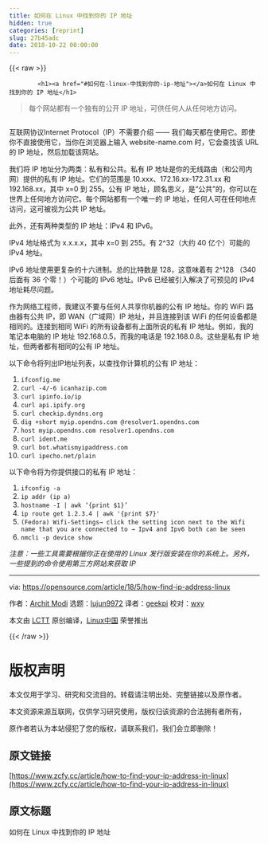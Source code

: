 ```yaml
---
title: 如何在 Linux 中找到你的 IP 地址
hidden: true
categories: [reprint]
slug: 27b45adc
date: 2018-10-22 00:00:00
---
```


{{< raw >}}

            <h1><a href="#如何在-linux-中找到你的-ip-地址"></a>如何在 Linux 中找到你的 IP 地址</h1>
<blockquote>
<p>每个网站都有一个独有的公开 IP 地址，可供任何人从任何地方访问。</p>
</blockquote>
<p><a href="https://camo.githubusercontent.com/ea0ec36e18dbe3e08c46d91dcd73c85ac58df23c/68747470733a2f2f6f70656e736f757263652e636f6d2f73697465732f64656661756c742f66696c65732f7374796c65732f696d6167652d66756c6c2d73697a652f7075626c69632f6c6561642d696d616765732f736174656c6c6974655f726164696f5f6c6f636174696f6e2e6a70673f69746f6b3d4b4a554b53423678"><img src="https://p0.ssl.qhimg.com/t019eb801d7c514fb58.jpg" alt=""></a></p>
<p>互联网协议Internet Protocol（IP）不需要介绍 —— 我们每天都在使用它。即使你不直接使用它，当你在浏览器上输入 website-name.com 时，它会查找该 URL 的 IP 地址，然后加载该网站。</p>
<p>我们将 IP 地址分为两类：私有和公共。私有 IP 地址是你的无线路由（和公司内网）提供的私有 IP 地址。它们的范围是 10.xxx、172.16.xx-172.31.xx 和 192.168.xx，其中 x=0 到 255。公有 IP 地址，顾名思义，是“公共”的，你可以在世界上任何地方访问它。每个网站都有一个唯一的 IP 地址，任何人可在任何地点访问，这可被视为公共 IP 地址。</p>
<p>此外，还有两种类型的 IP 地址：IPv4 和 IPv6。</p>
<p>IPv4 地址格式为 x.x.x.x，其中 x=0 到 255。有 2^32（大约 40 亿个）可能的 IPv4 地址。</p>
<p>IPv6 地址使用更复杂的十六进制。总的比特数是 128，这意味着有 2^128 （340 后面有 36 个零！）个可能的 IPv6 地址。IPv6 已经被引入解决了可预见的 IPv4 地址耗尽问题。</p>
<p>作为网络工程师，我建议不要与任何人共享你机器的公有 IP 地址。你的 WiFi 路由器有公共 IP，即 WAN（广域网）IP 地址，并且连接到该 WiFi 的任何设备都是相同的。连接到相同 WiFi 的所有设备都有上面所说的私有 IP 地址。例如，我的笔记本电脑的 IP 地址 192.168.0.5，而我的电话是 192.168.0.8。这些是私有 IP 地址，但两者都有相同的公有 IP 地址。</p>
<p>以下命令将列出IP地址列表，以查找你计算机的公有 IP 地址：</p>
<ol>
<li><code>ifconfig.me</code></li>
<li><code>curl -4/-6 icanhazip.com</code></li>
<li><code>curl ipinfo.io/ip</code></li>
<li><code>curl api.ipify.org</code></li>
<li><code>curl checkip.dyndns.org</code></li>
<li><code>dig +short myip.opendns.com @resolver1.opendns.com</code></li>
<li><code>host myip.opendns.com resolver1.opendns.com</code></li>
<li><code>curl ident.me</code></li>
<li><code>curl bot.whatismyipaddress.com</code></li>
<li><code>curl ipecho.net/plain</code></li>
</ol>
<p>以下命令将为你提供接口的私有 IP 地址：</p>
<ol>
<li><code>ifconfig -a</code></li>
<li><code>ip addr (ip a)</code></li>
<li><code>hostname -I | awk ‘{print $1}’</code></li>
<li><code>ip route get 1.2.3.4 | awk '{print $7}'</code></li>
<li><code>(Fedora) Wifi-Settings→ click the setting icon next to the Wifi name that you are connected to → Ipv4 and Ipv6 both can be seen</code></li>
<li><code>nmcli -p device show</code></li>
</ol>
<p><em>注意：一些工具需要根据你正在使用的 Linux 发行版安装在你的系统上。另外，一些提到的命令使用第三方网站来获取 IP</em></p>
<hr>
<p>via: <a href="https://opensource.com/article/18/5/how-find-ip-address-linux">https://opensource.com/article/18/5/how-find-ip-address-linux</a></p>
<p>作者：<a href="https://opensource.com/users/architmodi">Archit Modi</a> 选题：<a href="https://github.com/lujun9972">lujun9972</a> 译者：<a href="https://github.com/geekpi">geekpi</a> 校对：<a href="https://github.com/wxy">wxy</a></p>
<p>本文由 <a href="https://github.com/LCTT/TranslateProject">LCTT</a> 原创编译，<a href="https://linux.cn/">Linux中国</a> 荣誉推出</p>

          
{{< /raw >}}

# 版权声明
本文仅用于学习、研究和交流目的。转载请注明出处、完整链接以及原作者。 

本文资源来源互联网，仅供学习研究使用，版权归该资源的合法拥有者所有，

原作者若认为本站侵犯了您的版权，请联系我们，我们会立即删除！

## 原文链接
[https://www.zcfy.cc/article/how-to-find-your-ip-address-in-linux](https://www.zcfy.cc/article/how-to-find-your-ip-address-in-linux)

## 原文标题
如何在 Linux 中找到你的 IP 地址
